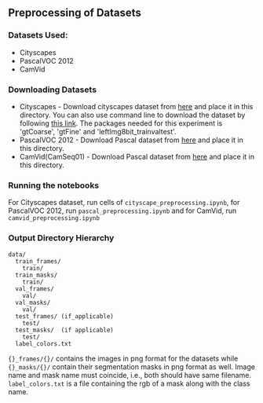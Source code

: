 ## Preprocessing of Datasets

### Datasets Used:
- Cityscapes
- PascalVOC 2012
- CamVid

### Downloading Datasets
- Cityscapes - Download cityscapes dataset from [here](https://www.cityscapes-dataset.com/) and place it in this directory. You can also use command line to download the dataset by following [this link](https://towardsdatascience.com/download-city-scapes-dataset-with-script-3061f87b20d7). The packages needed for this experiment is 'gtCoarse', 'gtFine' and 'leftImg8bit_trainvaltest'. 
- PascalVOC 2012 - Download Pascal dataset from [here](https://pjreddie.com/projects/pascal-voc-dataset-mirror/) and place it in this directory.
- CamVid(CamSeq01) - Download Pascal dataset from [here](http://mi.eng.cam.ac.uk/research/projects/VideoRec/CamSeq01/) and place it in this directory.

### Running the notebooks
For Cityscapes dataset, run cells of `cityscape_preprocessing.ipynb`, for PascalVOC 2012, run `pascal_preprocessing.ipynb` and for CamVid, run `camvid_preprocessing.ipynb`

### Output Directory Hierarchy
    data/
      train_frames/
        train/
      train_masks/
        train/
      val_frames/
        val/
      val_masks/
        val/
      test_frames/ (if_applicable)
        test/
      test_masks/  (if applicable)
        test/
      label_colors.txt
      
`{}_frames/{}/` contains the images in png format for the datasets while `{}_masks/{}/` contain their segmentation masks in png format as well. Image name and mask name must coincide, i.e., both should have same filename. `label_colors.txt` is a file containing the rgb of a mask along with the class name.
        
